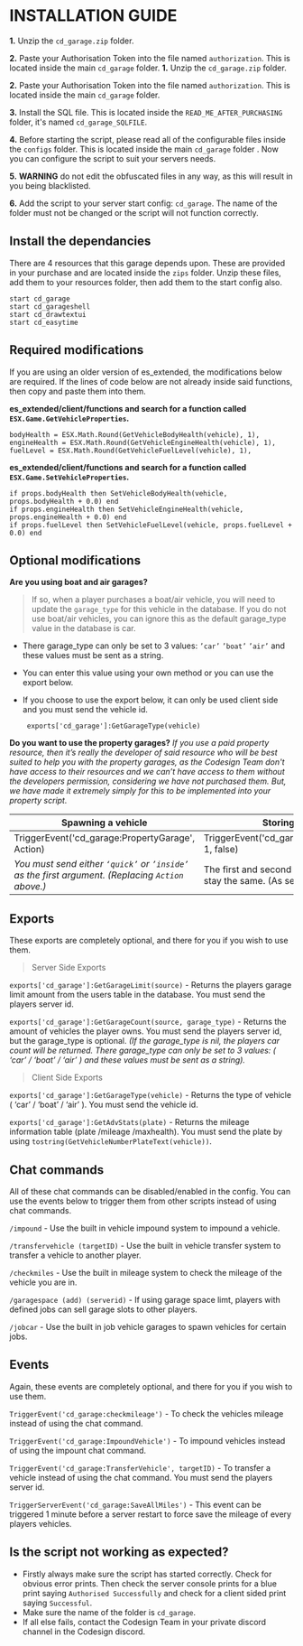 # INSTALLATION GUIDE
**1.** Unzip the `cd_garage.zip` folder.

**2.** Paste your Authorisation Token into the file named `authorization`. This is located inside the main `cd_garage` folder.
**1.** Unzip the `cd_garage.zip` folder.

**2.** Paste your Authorisation Token into the file named `authorization`. This is located inside the main `cd_garage` folder.

**3.** Install the SQL file. This is located inside the `READ_ME_AFTER_PURCHASING` folder, it's named `cd_garage_SQLFILE`.

 **4.** Before starting the script, please read all of the configurable files inside the `configs` folder. This is located inside the main `cd_garage` folder . Now you can configure the script to suit your servers needs.
 
 **5.** **WARNING** do not edit the obfuscated files in any way, as this will result in you being blacklisted.
 
 **6.** Add the script to your server start config: `cd_garage`. The name of the folder must not be changed or the script will not function correctly.

## Install the dependancies
There are 4 resources that this garage depends upon. These are provided in your purchase and are located inside the `zips` folder. Unzip these files, add them to your resources folder, then add them to the start config also.

    start cd_garage
    start cd_garageshell
    start cd_drawtextui
    start cd_easytime


## Required modifications
If you are using an older version of es_extended, the modifications below are required. If the lines of code below are not already inside said functions, then copy and paste them into them.

**es_extended/client/functions and search for a function called
`ESX.Game.GetVehicleProperties`.**

    bodyHealth = ESX.Math.Round(GetVehicleBodyHealth(vehicle), 1),
    engineHealth = ESX.Math.Round(GetVehicleEngineHealth(vehicle), 1),
    fuelLevel = ESX.Math.Round(GetVehicleFuelLevel(vehicle), 1),

**es_extended/client/functions and search for a function called  
`ESX.Game.SetVehicleProperties`.**  

    if props.bodyHealth then SetVehicleBodyHealth(vehicle, props.bodyHealth + 0.0) end
    if props.engineHealth then SetVehicleEngineHealth(vehicle, props.engineHealth + 0.0) end
    if props.fuelLevel then SetVehicleFuelLevel(vehicle, props.fuelLevel + 0.0) end


## Optional modifications

**Are you using boat and air garages?**
> If so, when a player purchases a boat/air vehicle, you will need to update the `garage_type` for this vehicle in the database. If you do not use boat/air vehicles, you can ignore this as the default garage_type value in the database is car.

- There garage_type can only be set to 3 values: `’car’` `’boat’` `’air’` and these values must be sent as a string.
 - You can enter this value using your own method or you can use the export below.
 - If you choose to use the export below, it can only be used client side and you must send the vehicle id.


	    exports['cd_garage']:GetGarageType(vehicle)

**Do you want to use the property garages?**
*If you use a paid property resource, then it’s really the developer of said resource who will be best suited to help you with the property garages, as the Codesign Team don't have access to their resources and we can’t have access to them without the developers permission, considering we have not purchased them. But, we have made it extremely simply for this to be implemented into your property script.*

|Spawning a vehicle| Storing a vehicle |
|--|--|
| TriggerEvent('cd_garage:PropertyGarage', Action) | TriggerEvent('cd_garage:StoreVehicle_Main', 1, false) |
|*You must send either `‘quick’` or `’inside’` as the first argument. (Replacing `Action` above.)*|The first and second argument must alays stay the same. (As seen above).|

## Exports
These exports are completely optional, and there for you if you wish to use them.

>Server Side Exports

`exports['cd_garage']:GetGarageLimit(source)` - Returns the players garage limit amount from the users table in the database. You must send the players server id.

`exports['cd_garage']:GetGarageCount(source, garage_type)` - Returns the amount of vehicles the player owns. You must send the players server id, but the garage_type is optional. *(If the garage_type is nil, the players car count will be returned.  There garage_type can only be set to 3 values:  ( ‘car’ / ‘boat’ / ‘air’ ) and these values must be sent as a string).*

> Client Side Exports

`exports['cd_garage']:GetGarageType(vehicle)` - Returns the type of vehicle ( ‘car’ / ‘boat’ / ‘air’ ). You must send the vehicle id.

`exports['cd_garage']:GetAdvStats(plate)` - Returns the mileage information table (plate /mileage /maxhealth). You must send the plate by using `tostring(GetVehicleNumberPlateText(vehicle))`.

## Chat commands

All of these chat commands can be disabled/enabled in the config. You can use the events below to trigger them from other scripts instead of using chat commands.

`/impound`  - Use the built in vehicle impound system to impound a vehicle.

`/transfervehicle (targetID)`  - Use the built in vehicle transfer system to transfer a vehicle to another player.

`/checkmiles`  - Use the built in mileage system to check the mileage of the vehicle you are in.

`/garagespace (add) (serverid)`  - If using garage space limt, players with defined jobs can sell garage slots to other players.

`/jobcar`  - Use the built in job vehicle garages to spawn vehicles for certain jobs.

## Events
Again, these events are completely optional, and there for you if you wish to use them.

`TriggerEvent('cd_garage:checkmileage')` - To check the vehicles mileage instead of using the chat command.

`TriggerEvent('cd_garage:ImpoundVehicle')` - To impound vehicles instead of using the impount chat command.

`TriggerEvent('cd_garage:TransferVehicle', targetID)` - To transfer a vehicle instead of using the chat command. You must send the players server id.

`TriggerServerEvent('cd_garage:SaveAllMiles')` - This event can be triggered 1 minute before a server restart to force save the mileage of every players vehicles.






## Is the script not working as expected?
- Firstly always make sure the script has started correctly. Check for obvious error prints. Then check the server console prints for a blue print saying `Authorised Successfully` and check for a client sided print saying `Successful`.
- Make sure the name of the folder is `cd_garage`.
- If all else fails, contact the Codesign Team in your private discord channel in the Codesign discord.

